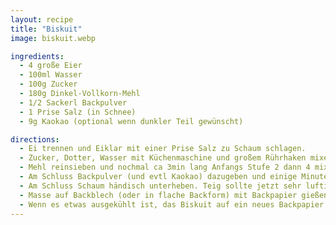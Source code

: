```yaml
---
layout: recipe
title: "Biskuit"
image: biskuit.webp

ingredients:
  - 4 große Eier
  - 100ml Wasser
  - 100g Zucker
  - 180g Dinkel-Vollkorn-Mehl
  - 1/2 Sackerl Backpulver
  - 1 Prise Salz (in Schnee)
  - 9g Kaokao (optional wenn dunkler Teil gewünscht)

directions:
  - Ei trennen und Eiklar mit einer Prise Salz zu Schaum schlagen.
  - Zucker, Dotter, Wasser mit Küchenmaschine und großem Rührhaken mixen (3min Stufe 4 bis luftige, cremige Masse fast wie Schnee)
  - Mehl reinsieben und nochmal ca 3min lang Anfangs Stufe 2 dann 4 mixen
  - Am Schluss Backpulver (und evtl Kaokao) dazugeben und einige Minuten weitermixen
  - Am Schluss Schaum händisch unterheben. Teig sollte jetzt sehr luftig, flüssig aber "klebrig" sein.
  - Masse auf Backblech (oder in flache Backform) mit Backpapier gießen und im vorgeheizten Backrohr bei 180°C Ober-Unterhitze backen, 18min  für festen Teig (zb für Bananenschnitten); 14min für Roulade (und möglichst über das gesamte Blech ausstreichen damit sie dünn wird).
  - Wenn es etwas ausgekühlt ist, das Biskuit auf ein neues Backpapier kippen (die Unterseite ist glatter und so löst man den Kuchen vom Boden)
---
```

